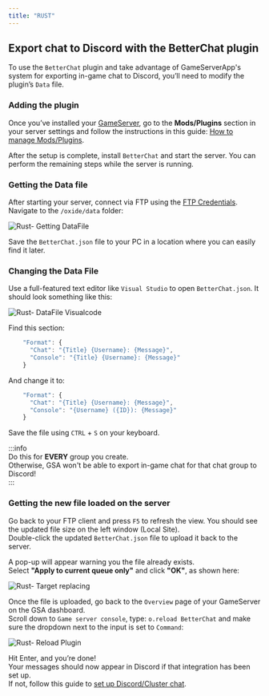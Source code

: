 ```yaml
---
title: "RUST"
---
```


## Export chat to Discord with the BetterChat plugin

To use the `BetterChat` plugin and take advantage of GameServerApp's system for exporting in-game chat to Discord, you’ll need to modify the plugin’s `Data` file.

### Adding the plugin

Once you’ve installed your [GameServer](https://docs.gameserverapp.com/dashboard/game_servers/getting_started), go to the **Mods/Plugins** section in your server settings and follow the instructions in this guide: [How to manage Mods/Plugins](https://docs.gameserverapp.com/dashboard/game_servers/mods_plugins).

After the setup is complete, install `BetterChat` and start the server. You can perform the remaining steps while the server is running.

### Getting the Data file

After starting your server, connect via FTP using the [FTP Credentials](https://docs.gameserverapp.com/dashboard/game_servers/getting_started/#connect--ftp-info).  
Navigate to the `/oxide/data` folder:

![Rust- Getting DataFile](/img/dashboard/gameserver/game_specific/rust_getting_datafile.png)

Save the `BetterChat.json` file to your PC in a location where you can easily find it later.

### Changing the Data File

Use a full-featured text editor like `Visual Studio` to open `BetterChat.json`. It should look something like this:

![Rust- DataFile Visualcode](/img/dashboard/gameserver/game_specific/rust_datafile_vs.png)

Find this section:

```js
    "Format": {
      "Chat": "{Title} {Username}: {Message}",
      "Console": "{Title} {Username}: {Message}"
    }
```

And change it to:

```js
    "Format": {
      "Chat": "{Title} {Username}: {Message}",
      "Console": "{Username} ({ID}): {Message}"
    }
```

Save the file using `CTRL` + `S` on your keyboard.

:::info  
Do this for **EVERY** group you create.  
Otherwise, GSA won't be able to export in-game chat for that chat group to Discord!  
:::

### Getting the new file loaded on the server

Go back to your FTP client and press `F5` to refresh the view. You should see the updated file size on the left window (Local Site).  
Double-click the updated `BetterChat.json` file to upload it back to the server.

A pop-up will appear warning you the file already exists.  
Select **"Apply to current queue only"** and click **"OK"**, as shown here:

![Rust- Target replacing](/img/dashboard/gameserver/game_specific/rust_target_replacing.png)

Once the file is uploaded, go back to the `Overview` page of your GameServer on the GSA dashboard.  
Scroll down to `Game server console`, type: `o.reload BetterChat` and make sure the dropdown next to the input is set to `Command`:

![Rust- Reload Plugin](/img/dashboard/gameserver/game_specific/rust_reload_plugin.png)

Hit Enter, and you’re done!  
Your messages should now appear in Discord if that integration has been set up.  
If not, follow this guide to [set up Discord/Cluster chat](https://docs.gameserverapp.com/dashboard/discord-bot#discord--cluster-chat).
